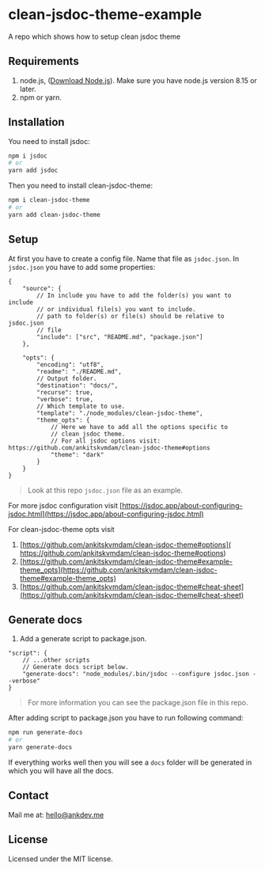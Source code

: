 # clean-jsdoc-theme-example
A repo which shows how to setup clean jsdoc theme

## Requirements
1. node.js, ([Download Node.js](https://nodejs.org/en/download/)). Make sure you have node.js version 8.15 or later.
1. npm or yarn.

## Installation
You need to install jsdoc: 

```bash
npm i jsdoc
# or
yarn add jsdoc
```

Then you need to install clean-jsdoc-theme:

```bash
npm i clean-jsdoc-theme
# or
yarn add clean-jsdoc-theme
```

## Setup
At first you have to create a config file. Name that file as `jsdoc.json`. In `jsdoc.json` you have to add some properties:
```json5
{
    "source": {
        // In include you have to add the folder(s) you want to include
        // or individual file(s) you want to include.
        // path to folder(s) or file(s) should be relative to jsdoc.json
        // file
        "include": ["src", "README.md", "package.json"]
    },

    "opts": {
        "encoding": "utf8",
        "readme": "./README.md",
        // Output folder.
        "destination": "docs/",
        "recurse": true,
        "verbose": true,
        // Which template to use.
        "template": "./node_modules/clean-jsdoc-theme",
        "theme_opts": {
            // Here we have to add all the options specific to
            // clean jsdoc theme.
            // For all jsdoc options visit: https://github.com/ankitskvmdam/clean-jsdoc-theme#options
            "theme": "dark"
        }
    }
}
```

> Look at this repo `jsdoc.json` file as an example.

For more jsdoc configuration visit [https://jsdoc.app/about-configuring-jsdoc.html](https://jsdoc.app/about-configuring-jsdoc.html)

For clean-jsdoc-theme opts visit
1. [https://github.com/ankitskvmdam/clean-jsdoc-theme#options]( https://github.com/ankitskvmdam/clean-jsdoc-theme#options)
1. [https://github.com/ankitskvmdam/clean-jsdoc-theme#example-theme_opts](https://github.com/ankitskvmdam/clean-jsdoc-theme#example-theme_opts)
1. [https://github.com/ankitskvmdam/clean-jsdoc-theme#cheat-sheet](https://github.com/ankitskvmdam/clean-jsdoc-theme#cheat-sheet)

## Generate docs
1. Add a generate script to package.json.
```json5
"script": {
    // ...other scripts
    // Generate docs script below.
    "generate-docs": "node_modules/.bin/jsdoc --configure jsdoc.json --verbose"
}
```

> For more information you can see the package.json file in this repo.

After adding script to package.json you have to run following command:
```bash
npm run generate-docs
# or
yarn generate-docs
```

If everything works well then you will see a `docs` folder will be generated in which you will have all the docs.

## Contact
Mail me at: [hello@ankdev.me](hello@ankdev.me)

## License
Licensed under the MIT license.